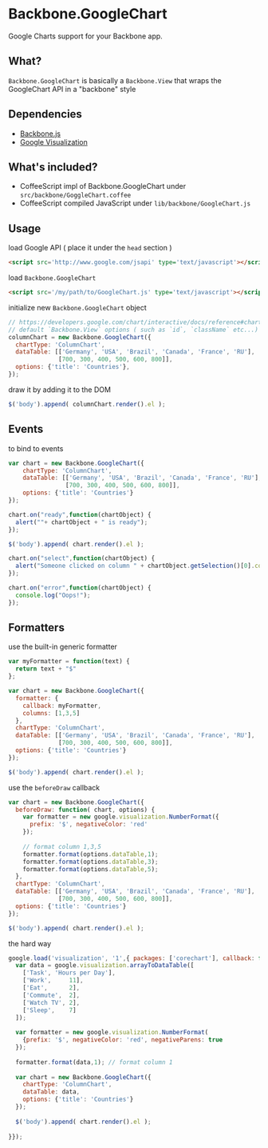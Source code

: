 Backbone.GoogleChart
====================

Google Charts support for your Backbone app.

## What?
`Backbone.GoogleChart` is basically a `Backbone.View` that wraps the GoogleChart API in a "backbone" style

## Dependencies
- [Backbone.js](http://backbonejs.org/)
- [Google Visualization](https://developers.google.com/chart/)

## What's included?
- CoffeeScript impl of Backbone.GoogleChart under `src/backbone/GoggleChart.coffee`
- CoffeeScript compiled JavaScript under `lib/backbone/GoogleChart.js`

## Usage
load Google API ( place it under the `head` section )
```html
<script src='http://www.google.com/jsapi' type='text/javascript'></script>
```
load `Backbone.GoogleChart`

```html
<script src='/my/path/to/GoogleChart.js' type='text/javascript'></script>
```

initialize new `Backbone.GoogleChart` object
```javascript
// https://developers.google.com/chart/interactive/docs/reference#chartwrapperobject
// default `Backbone.View` options ( such as `id`, `className` etc...) can also be passed
columnChart = new Backbone.GoogleChart({
  chartType: 'ColumnChart',
  dataTable: [['Germany', 'USA', 'Brazil', 'Canada', 'France', 'RU'],
              [700, 300, 400, 500, 600, 800]],
  options: {'title': 'Countries'},
});
```

draw it by adding it to the DOM
```javascript
$('body').append( columnChart.render().el );
```

## Events
to bind to events
```javascript
var chart = new Backbone.GoogleChart({
    chartType: 'ColumnChart',
    dataTable: [['Germany', 'USA', 'Brazil', 'Canada', 'France', 'RU'],
                [700, 300, 400, 500, 600, 800]],
    options: {'title': 'Countries'}
});

chart.on("ready",function(chartObject) {
  alert(""+ chartObject + " is ready");
});

$('body').append( chart.render().el );

chart.on("select",function(chartObject) {
  alert("Someone clicked on column " + chartObject.getSelection()[0].column);
});

chart.on("error",function(chartObject) {
  console.log("Oops!");
});

```

## Formatters
use the built-in generic formatter
```javascript
var myFormatter = function(text) {
  return text + "$"
};

var chart = new Backbone.GoogleChart({
  formatter: { 
    callback: myFormatter,
    columns: [1,3,5]
  },
  chartType: 'ColumnChart',
  dataTable: [['Germany', 'USA', 'Brazil', 'Canada', 'France', 'RU'],
              [700, 300, 400, 500, 600, 800]],
  options: {'title': 'Countries'}
});

$('body').append( chart.render().el );
```

use the `beforeDraw` callback
```javascript
var chart = new Backbone.GoogleChart({
  beforeDraw: function( chart, options) {
    var formatter = new google.visualization.NumberFormat({
      prefix: '$', negativeColor: 'red'
    });
    
    // format column 1,3,5
    formatter.format(options.dataTable,1);  
    formatter.format(options.dataTable,3);
    formatter.format(options.dataTable,5);
  },
  chartType: 'ColumnChart',
  dataTable: [['Germany', 'USA', 'Brazil', 'Canada', 'France', 'RU'],
              [700, 300, 400, 500, 600, 800]],
  options: {'title': 'Countries'}
});

$('body').append( chart.render().el );
```

the hard way
```javascript
google.load('visualization', '1',{ packages: ['corechart'], callback: function() {
  var data = google.visualization.arrayToDataTable([
    ['Task', 'Hours per Day'],
    ['Work',     11],
    ['Eat',      2],
    ['Commute',  2],
    ['Watch TV', 2],
    ['Sleep',    7]
  ]);
  
  var formatter = new google.visualization.NumberFormat(
    {prefix: '$', negativeColor: 'red', negativeParens: true
  });
  
  formatter.format(data,1); // format column 1
  
  var chart = new Backbone.GoogleChart({
    chartType: 'ColumnChart',
    dataTable: data,
    options: {'title': 'Countries'}
  });
  
  $('body').append( chart.render().el );
  
}});

```

